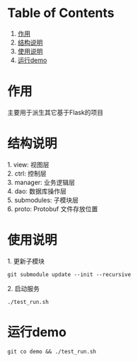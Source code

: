 
# Table of Contents

1.  [作用](#orgb413bde)
2.  [结构说明](#org0206b38)
3.  [使用说明](#org18d9ced)
4.  [运行demo](#org281093f)



<a id="orgb413bde"></a>

# 作用

<p class="verse">
主要用于派生其它基于Flask的项目<br />
</p>


<a id="org0206b38"></a>

# 结构说明

<p class="verse">
1. view: 视图层<br />
2. ctrl: 控制层<br />
3. manager: 业务逻辑层<br />
4. dao: 数据库操作层<br />
5. submodules: 子模块层<br />
6. proto: Protobuf 文件存放位置<br />
</p>


<a id="org18d9ced"></a>

# 使用说明

<p class="verse">
1. 更新子模块<br />
</p>

    git submodule update --init --recursive

<p class="verse">
2. 启动服务<br />
</p>

    ./test_run.sh


<a id="org281093f"></a>

# 运行demo

    git co demo && ./test_run.sh
